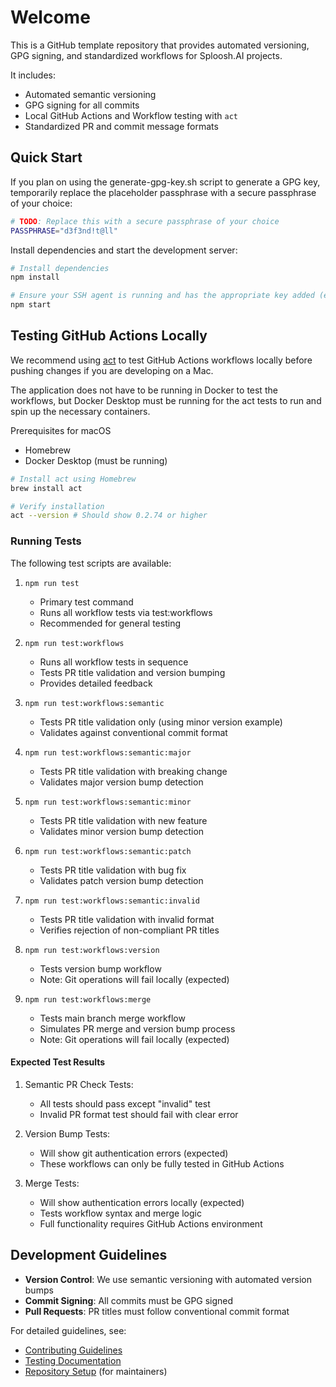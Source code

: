 # Welcome

This is a GitHub template repository that provides automated versioning, GPG signing, and standardized workflows for Sploosh.AI projects.

It includes:

- Automated semantic versioning
- GPG signing for all commits
- Local GitHub Actions and Workflow testing with `act`
- Standardized PR and commit message formats

## Quick Start

If you plan on using the generate-gpg-key.sh script to generate a GPG key, temporarily replace the placeholder passphrase with a secure passphrase of your choice:

```sh
# TODO: Replace this with a secure passphrase of your choice
PASSPHRASE="d3f3nd!t@ll"
```

Install dependencies and start the development server:

```bash
# Install dependencies
npm install

# Ensure your SSH agent is running and has the appropriate key added (example uses ~/.ssh/splooshai-github)
npm start
```

## Testing GitHub Actions Locally

We recommend using [act](https://github.com/nektos/act) to test GitHub Actions workflows locally before pushing changes if you are developing on a Mac.

The application does not have to be running in Docker to test the workflows, but Docker Desktop must be running for the act tests to run and spin up the necessary containers.

Prerequisites for macOS

- Homebrew
- Docker Desktop (must be running)

```sh
# Install act using Homebrew
brew install act

# Verify installation
act --version # Should show 0.2.74 or higher

```

### Running Tests

The following test scripts are available:

1. `npm run test`
   - Primary test command
   - Runs all workflow tests via test:workflows
   - Recommended for general testing

2. `npm run test:workflows`
   - Runs all workflow tests in sequence
   - Tests PR title validation and version bumping
   - Provides detailed feedback

3. `npm run test:workflows:semantic`
   - Tests PR title validation only (using minor version example)
   - Validates against conventional commit format

4. `npm run test:workflows:semantic:major`
   - Tests PR title validation with breaking change
   - Validates major version bump detection

5. `npm run test:workflows:semantic:minor`
   - Tests PR title validation with new feature
   - Validates minor version bump detection

6. `npm run test:workflows:semantic:patch`
   - Tests PR title validation with bug fix
   - Validates patch version bump detection

7. `npm run test:workflows:semantic:invalid`
   - Tests PR title validation with invalid format
   - Verifies rejection of non-compliant PR titles

8. `npm run test:workflows:version`
   - Tests version bump workflow
   - Note: Git operations will fail locally (expected)

9. `npm run test:workflows:merge`
   - Tests main branch merge workflow
   - Simulates PR merge and version bump process
   - Note: Git operations will fail locally (expected)

#### Expected Test Results

1. Semantic PR Check Tests:
   - All tests should pass except "invalid" test
   - Invalid PR format test should fail with clear error

2. Version Bump Tests:
   - Will show git authentication errors (expected)
   - These workflows can only be fully tested in GitHub Actions

3. Merge Tests:
   - Will show authentication errors locally (expected)
   - Tests workflow syntax and merge logic
   - Full functionality requires GitHub Actions environment

## Development Guidelines

- **Version Control**: We use semantic versioning with automated version bumps
- **Commit Signing**: All commits must be GPG signed
- **Pull Requests**: PR titles must follow conventional commit format

For detailed guidelines, see:

- [Contributing Guidelines](./CONTRIBUTING.md)
- [Testing Documentation](./.github/docs/TESTING.md)
- [Repository Setup](./.github/docs/SETUP.md) (for maintainers)

